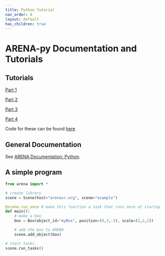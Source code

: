 ```yaml
---
title: Python Tutorial
nav_order: 4
layout: default
has_children: true
---
```


# ARENA-py Documentation and Tutorials

## Tutorials
[Part 1](beginner.md)

[Part 2](intermediate.md)

[Part 3](novice.md)

[Part 4](advanced.md)

Code for these can be found [here](https://github.com/conix-center/ARENA-py/tree/master/examples/tutorial)

## General Documentation
See [ARENA Documentation: Python](https://arena.conix.io/content/python/).

## A simple program
```python
from arena import *

# create library
scene = Scene(host="arenaxr.org", scene="example")

@scene.run_once # make this function a task that runs once at startup
def main():
    # make a box
    box = Box(object_id="myBox", position=(0,3,-3), scale=(2,2,2))

    # add the box to ARENA
    scene.add_object(box)

# start tasks
scene.run_tasks()
```
